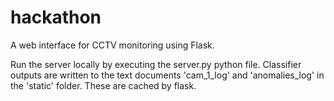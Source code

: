# hackathon
A web interface for CCTV monitoring using Flask.

Run the server locally by executing the server.py python file. Classifier outputs are written to the text documents 'cam_1_log' and 'anomalies_log' in the 'static' folder. These are cached by flask.

